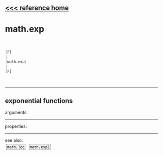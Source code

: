 [<<< reference home](ceammc_lib.md)
---

# math.exp

```


[F]
|
[math.exp]
|
[F]

            
```
---
exponential functions
---
arguments:


---
properties:


---
see also:<br>
[![math.log](img/object_math.log.png)](math.log.md)
[![math.exp2](img/object_math.exp2.png)](math.exp2.md)

